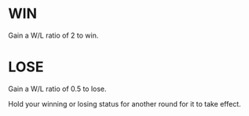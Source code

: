 # WIN
Gain a W/L ratio of 2 to win.

# LOSE
Gain a W/L ratio of 0.5 to lose.

Hold your winning or losing status for another round for it to take effect.
